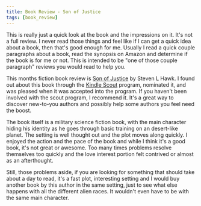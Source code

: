 ```yaml
---
title: Book Review - Son of Justice
tags: [book_review]
---
```

This is really just a quick look at the book and the impressions on it. It's not a full review. I never read those things and feel like if I can get a quick idea about a book, then that's good enough for me. Usually I read a quick couple paragraphs about a book, read the synopsis on Amazon and determine if the book is for me or not. This is intended to be "one of those couple paragraph" reviews you would read to help you.

This months fiction book review is [Son of Justice][justice] by Steven L Hawk. I found out about this book through the [Kindle Scout][scout] program, nominated it, and was pleased when it was accepted into the program. If you haven't been involved with the scout program, I recommend it. It's a great way to discover new-to-you authors and possibly help some authors you feel need the boost.

The book itself is a military science fiction book, with the main character hiding his identity as he goes through basic training on an desert-like planet. The setting is well thought out and the plot moves along quickly. I enjoyed the action and the pace of the book and while I think it's a good book, it's not great or awesome.
Too many times problems resolve themselves too quickly and the love interest portion felt contrived or almost as an afterthought.

Still, those problems aside, if you are looking for something that should take about a day to read, it's a fast plot, interesting setting and I would buy another book by this author in the same setting, just to see what else happens with all the different alien races. It wouldn't even have to be with the same main character.

[scout]: https://kindlescout.amazon.com/
[justice]: http://www.amazon.com/dp/B01C37BKQU/?tag=digitalbias-20
